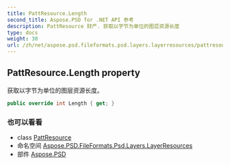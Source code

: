 ```yaml
---
title: PattResource.Length
second_title: Aspose.PSD for .NET API 参考
description: PattResource 财产. 获取以字节为单位的图层资源长度
type: docs
weight: 30
url: /zh/net/aspose.psd.fileformats.psd.layers.layerresources/pattresource/length/
---
```

## PattResource.Length property

获取以字节为单位的图层资源长度。

```csharp
public override int Length { get; }
```

### 也可以看看

* class [PattResource](../)
* 命名空间 [Aspose.PSD.FileFormats.Psd.Layers.LayerResources](../../pattresource/)
* 部件 [Aspose.PSD](../../../)


